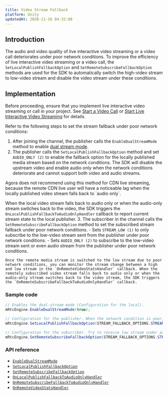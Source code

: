 ```yaml
---
title: Video Stream Fallback
platform: Unity
updatedAt: 2020-11-16 04:32:08
---
```

## Introduction

The audio and video quality of live interactive video streaming or a video call deteriorates under poor network conditions. To improve the efficiency of live interactive video streaming or a video call, the `SetLocalPublishFallbackOption` and `SetRemoteSubscribeFallbackOption` methods are used for the SDK to automatically switch the high-video stream to low-video stream and disable the video stream under these conditions.


## Implementation

Before proceeding, ensure that you implement live interactive video streaming or call in your project. See [Start a Video Call](start_call_unity) or [Start Live Interactive Video Streaming](start_live_unity) for details.

Refer to the following steps to set the stream fallback under poor network conditions:

1. After joining the channel, the publisher calls the `EnableDualStreamMode` method to enable [dual stream mode](https://docs.agora.io/en/Agora%20Platform/terms?platform=All%20Platforms#a-name-dualadual-stream-mode).
2. The publisher calls the `SetLocalPublishFallbackOption` method and set `AUDIO_ONLY (2)` to enable the fallback option for the locally published media stream based on the network conditions. The SDK will disable the upstream video and enable audio only when the network conditions deteriorate and cannot support both video and audio streams.

<div class="alert note">Agora does not recommend using this method for CDN live streaming, because the remote CDN live user will have a noticeable lag when the locally published video stream falls back to `audio only`.</div>
	
When the local video stream falls back to audio only or when the audio-only stream switches back to the video, the SDK triggers the `OnLocalPublishFallbackToAudioOnlyHandler` callback to report current stream state to the local publisher.
3. The subscriber in the channel calls the `SetRemoteSubscribeFallbackOption` method to set the subscribed stream fallback under poor network conditions.
	- Sets `STREAM_LOW (1)` to only subscribe to the low-video stream sent from the publisher under poor network conditions.
	- Sets `AUDIO_ONLY (2)` to subscribe to the low-video stream sent or even audio stream from the publisher under poor network conditions.
	
	Once the remote media stream is switched to the low stream due to poor network conditions, you can monitor the stream change between a high and low stream in the `OnRemoteVideoStatsHandler` callback. When the remotely subscribed video stream falls back to audio only or when the audio-only stream switches back to the video stream, the SDK triggers the `OnRemoteSubscribeFallbackToAudioOnlyHandler` callback. 


### Sample code

```C#
// Enables the dual-stream mode (Configuration for the local).
mRtcEngine.EnableDualStreamMode(true);

// Configuration for the publisher. When the network condition is poor, send audio only. 
mRtcEngine.SetLocalPublishFallbackOption(STREAM_FALLBACK_OPTIONS.STREAM_FALLBACK_OPTION_AUDIO_ONLY);

// Configuration for the subscriber. Try to receive low stream under poor network conditions. When the current network conditions are not sufficient for video streams, receive audio stream only.    
mRtcEngine.SetRemoteSubscribeFallbackOption(STREAM_FALLBACK_OPTIONS.STREAM_FALLBACK_OPTION_AUDIO_ONLY);
```

### API reference

- [`EnableDualStreamMode`](./API%20Reference/unity/classagora__gaming__rtc_1_1_i_rtc_engine.html#a2ed16751006195361282bf82edbeccde)
- [`SetLocalPublishFallbackOption`](./API%20Reference/unity/classagora__gaming__rtc_1_1_i_rtc_engine.html#ad4e6fc7e4f6d226a729af6cd98f049bb)
- [`SetRemoteSubscribeFallbackOption`](./API%20Reference/unity/classagora__gaming__rtc_1_1_i_rtc_engine.html#ae8c98153bac5c94f05cd08ccf9c1cceb)
- [`OnLocalPublishFallbackToAudioOnlyHandler`](./API%20Reference/unity/namespaceagora__gaming__rtc.html#a2332869b4b21af5c29939c444ffc106a)
- [`OnRemoteSubscribeFallbackToAudioOnlyHandler`](./API%20Reference/unity/namespaceagora__gaming__rtc.html#a1579ffe847479f2a4963ec2cdb670df1)
- [`OnRemoteVideoStatsHandler`](./API%20Reference/unity/namespaceagora__gaming__rtc.html#a4a0e9e6402f4e279446a0e048423e30d)